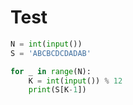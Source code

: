 # Test

```python
N = int(input())
S = 'ABCBCDCDADAB'

for _ in range(N):
    K = int(input()) % 12
    print(S[K-1])
```
